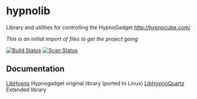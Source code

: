 # hypnolib
Library and utilities for controlling the HypnoGadget http://hypnocube.com/

_This is an initial import of files to get the project going_

[travis]: https://travis-ci.org/sdprice1/hypnolib
[coverity]: https://scan.coverity.com/projects/sdprice1-hypnolib

[![Build Status](https://travis-ci.org/sdprice1/hypnolib.svg?branch=master)][travis]
[![Scan Status](https://scan.coverity.com/projects/9181/badge.svg)][coverity]

## Documentation

[LibHypno](https://sdprice1.github.io/hypnolib/LibHypno/html/index.html) Hypnogadget original library (ported to Linux)
[LibHypnoQuartz](https://sdprice1.github.io/hypnolib/LibHypnoQuartz/html/index.html) Extended library

